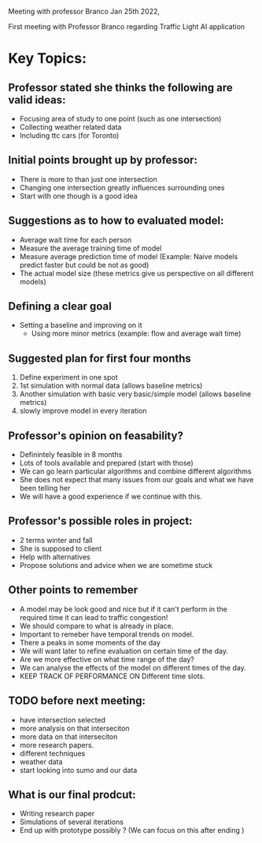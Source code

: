 Meeting with professor Branco Jan 25th 2022,

First meeting with Professor Branco regarding Traffic Light AI application

# Key Topics:

## Professor stated she thinks the following are valid ideas:
* Focusing area of study to one point (such as one intersection)
* Collecting weather related data
* Including ttc cars (for Toronto) 

## Initial points brought up by professor:
* There is more to than just one intersection
* Changing one intersection greatly influences surrounding ones
* Start with one though is a good idea

## Suggestions as to how to evaluated model:
* Average wait time for each person
* Measure the average training time of model
* Measure average prediction time of model (Example: Naive models predict faster but could be not as good)
* The actual model size (these metrics give us perspective on all different models)


## Defining a clear goal
* Setting a baseline and improving on it 
	- Using more minor metrics (example: flow and average wait time) 

## Suggested plan for first four months 
1. Define experiment in one spot
2. 1st simulation with normal data (allows baseline metrics)
3. Another simulation with basic very basic/simple model (allows baseline metrics)
4. slowly improve model in every iteration

## Professor's opinion on feasability?
* Definintely feasible in 8 months
* Lots of tools available and prepared (start with those)
* We can go learn particular algorithms and combine different algorithms
* She does not expect that many issues from our goals and what we have been telling her
* We will have a good experience if we continue with this.

## Professor's possible roles in project:
* 2 terms winter and fall
* She is supposed to client
* Help with alternatives
* Propose solutions and advice when we are sometime stuck

## Other points to remember
* A model may be look good and nice but if it can't perform in the required time it can lead to traffic congestion!
* We should compare to what is already in place.
* Important to remeber have temporal trends on model. 
* There a peaks in some moments of the day
* We will want later to refine evaluation on certain time of the day.
* Are we more effective on what time range of the day?
* We can analyse the effects of the model on different times of the day.
* KEEP TRACK OF PERFORMANCE ON Different time slots.

## TODO before next meeting: 
* have intersection selected
* more analysis on that interseciton
* more data on that interseciton
* more research papers. 
* different techniques 
* weather data
* start looking into sumo and our data

## What is our final prodcut:
* Writing research paper
* Simulations of several iterations
* End up with prototype possibly ? (We can focus on this after ending )


